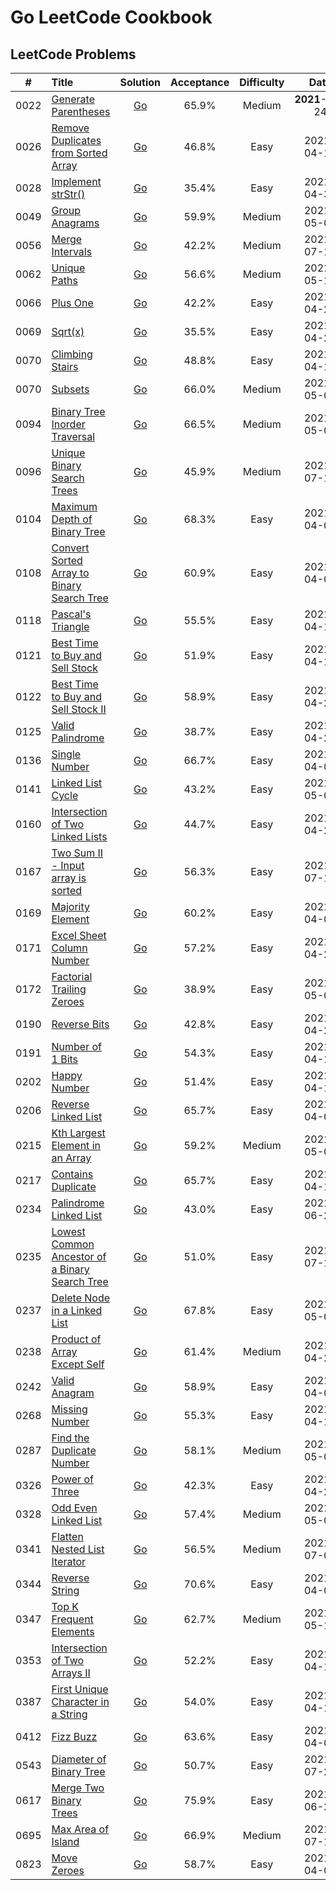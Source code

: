 # Go LeetCode Cookbook

## LeetCode Problems

|  #   | Title                                                                                                                           |                                                           Solution                                                            | Acceptance | Difficulty |      Date      | Frequency |
| :--: | :------------------------------------------------------------------------------------------------------------------------------ | :---------------------------------------------------------------------------------------------------------------------------: | :--------: | :--------: | :------------: | :-------: |
| 0022 | [Generate Parentheses](https://leetcode.com/problems/generate-parentheses)                                                      |              [Go](https://github.com/pfowenli/go-leetcode-cookbook/tree/main/leetcode/0022.generate-parentheses)              |   65.9%    |   Medium   | **2021**-04-24 |           |
| 0026 | [Remove Duplicates from Sorted Array](https://leetcode.com/problems/remove-duplicates-from-sorted-array)                        |      [Go](https://github.com/pfowenli/go-leetcode-cookbook/tree/main/leetcode/0026.remove-duplicates-from-sorted-array)       |   46.8%    |    Easy    |   2021-04-19   |           |
| 0028 | [Implement strStr()](https://leetcode.com/problems/implement-strstr)                                                            |                [Go](https://github.com/pfowenli/go-leetcode-cookbook/tree/main/leetcode/0028.implement-strstr)                |   35.4%    |    Easy    |   2021-04-30   |           |
| 0049 | [Group Anagrams](https://leetcode.com/problems/group-anagrams)                                                                  |                 [Go](https://github.com/pfowenli/go-leetcode-cookbook/tree/main/leetcode/0049.group-anagrams)                 |   59.9%    |   Medium   |   2021-05-02   |           |
| 0056 | [Merge Intervals](https://leetcode.com/problems/merge-intervals)                                                                |                [Go](https://github.com/pfowenli/go-leetcode-cookbook/tree/main/leetcode/0056.merge-intervals)                 |   42.2%    |   Medium   |   2021-07-18   |           |
| 0062 | [Unique Paths](https://leetcode.com/problems/unique-paths)                                                                      |                  [Go](https://github.com/pfowenli/go-leetcode-cookbook/tree/main/leetcode/0062.unique-paths)                  |   56.6%    |   Medium   |   2021-05-11   |           |
| 0066 | [Plus One](https://leetcode.com/problems/plus-one)                                                                              |                    [Go](https://github.com/pfowenli/go-leetcode-cookbook/tree/main/leetcode/0066.plus-one)                    |   42.2%    |    Easy    |   2021-04-21   |           |
| 0069 | [Sqrt(x)](https://leetcode.com/problems/sqrtx)                                                                                  |                     [Go](https://github.com/pfowenli/go-leetcode-cookbook/tree/main/leetcode/0069.sqrtx)                      |   35.5%    |    Easy    |   2021-04-28   |           |
| 0070 | [Climbing Stairs](https://leetcode.com/problems/climbing-stairs)                                                                |                [Go](https://github.com/pfowenli/go-leetcode-cookbook/tree/main/leetcode/0070.climbing-stairs)                 |   48.8%    |    Easy    |   2021-04-18   |           |
| 0070 | [Subsets](https://leetcode.com/problems/subsets)                                                                                |                    [Go](https://github.com/pfowenli/go-leetcode-cookbook/tree/main/leetcode/0078.subsets)                     |   66.0%    |   Medium   |   2021-05-06   |           |
| 0094 | [Binary Tree Inorder Traversal](https://leetcode.com/problems/binary-tree-inorder-traversal)                                    |         [Go](https://github.com/pfowenli/go-leetcode-cookbook/tree/main/leetcode/0094.binary-tree-inorder-traversal)          |   66.5%    |   Medium   |   2021-05-01   |           |
| 0096 | [Unique Binary Search Trees](https://leetcode.com/problems/unique-binary-search-trees)                                          |           [Go](https://github.com/pfowenli/go-leetcode-cookbook/tree/main/leetcode/0096.unique-binary-search-trees)           |   45.9%    |   Medium   |   2021-07-10   |           |
| 0104 | [Maximum Depth of Binary Tree](https://leetcode.com/problems/maximum-depth-of-binary-tree)                                      |          [Go](https://github.com/pfowenli/go-leetcode-cookbook/tree/main/leetcode/0104.maximum-depth-of-binary-tree)          |   68.3%    |    Easy    |   2021-04-02   |           |
| 0108 | [Convert Sorted Array to Binary Search Tree](https://leetcode.com/problems/convert-sorted-array-to-binary-search-tree)          |      [Go](https://github.com/pfowenli/go-leetcode-cookbook/tree/main/leetcode/0108.convert-sorted-array-to-binary-tree)       |   60.9%    |    Easy    |   2021-04-06   |           |
| 0118 | [Pascal's Triangle](https://leetcode.com/problems/pascals-triangle)                                                             |                [Go](https://github.com/pfowenli/go-leetcode-cookbook/tree/main/leetcode/0118.pascals-triangle)                |   55.5%    |    Easy    |   2021-04-11   |           |
| 0121 | [Best Time to Buy and Sell Stock](https://leetcode.com/problems/best-time-to-buy-and-sell-stock)                                |        [Go](https://github.com/pfowenli/go-leetcode-cookbook/tree/main/leetcode/0121.best-time-to-buy-and-sell-stock)         |   51.9%    |    Easy    |   2021-04-16   |           |
| 0122 | [Best Time to Buy and Sell Stock II](https://leetcode.com/problems/best-time-to-buy-and-sell-stock-ii)                          |       [Go](https://github.com/pfowenli/go-leetcode-cookbook/tree/main/leetcode/0122.best-time-to-buy-and-sell-stock-ii)       |   58.9%    |    Easy    |   2021-04-25   |           |
| 0125 | [Valid Palindrome](https://leetcode.com/problems/valid-padlindrome)                                                             |               [Go](https://github.com/pfowenli/go-leetcode-cookbook/tree/main/leetcode/0125.valid-padlindrome)                |   38.7%    |    Easy    |   2021-04-29   |           |
| 0136 | [Single Number](https://leetcode.com/problems/single-number)                                                                    |                 [Go](https://github.com/pfowenli/go-leetcode-cookbook/tree/main/leetcode/0136.single-number)                  |   66.7%    |    Easy    |   2021-04-03   |           |
| 0141 | [Linked List Cycle](https://leetcode.com/problems/linked-list-cycle)                                                            |               [Go](https://github.com/pfowenli/go-leetcode-cookbook/tree/main/leetcode/0141.linked-list-cycle)                |   43.2%    |    Easy    |   2021-05-04   |           |
| 0160 | [Intersection of Two Linked Lists](https://leetcode.com/problems/intersection-of-two-linked-lists)                              |        [Go](https://github.com/pfowenli/go-leetcode-cookbook/tree/main/leetcode/0160.intersection-of-two-linked-lists)        |   44.7%    |    Easy    |   2021-04-26   |           |
| 0167 | [Two Sum II - Input array is sorted](https://leetcode.com/problems/two-sum-ii-input-array-is-sorted/)                           |        [Go](https://github.com/pfowenli/go-leetcode-cookbook/tree/main/leetcode/0167.two-sum-ii-input-array-is-sorted)        |   56.3%    |    Easy    |   2021-07-18   |           |
| 0169 | [Majority Element](https://leetcode.com/problems/majority-element)                                                              |                [Go](https://github.com/pfowenli/go-leetcode-cookbook/tree/main/leetcode/0169.majority-element)                |   60.2%    |    Easy    |   2021-04-07   |           |
| 0171 | [Excel Sheet Column Number](https://leetcode.com/problems/excel-sheet-column-number)                                            |           [Go](https://github.com/pfowenli/go-leetcode-cookbook/tree/main/leetcode/0171.excel-sheet-column-number)            |   57.2%    |    Easy    |   2021-04-23   |           |
| 0172 | [Factorial Trailing Zeroes](https://leetcode.com/problems/factorial-trailing-zeroes)                                            |           [Go](https://github.com/pfowenli/go-leetcode-cookbook/tree/main/leetcode/0172.factorial-trailing-zeroes)            |   38.9%    |    Easy    |   2021-05-05   |           |
| 0190 | [Reverse Bits](https://leetcode.com/problems/reverse-bits)                                                                      |                  [Go](https://github.com/pfowenli/go-leetcode-cookbook/tree/main/leetcode/0190.reverse-bits)                  |   42.8%    |    Easy    |   2021-04-20   |           |
| 0191 | [Number of 1 Bits](https://leetcode.com/problems/number-of-1-bits)                                                              |                [Go](https://github.com/pfowenli/go-leetcode-cookbook/tree/main/leetcode/0191.number-of-1-bits)                |   54.3%    |    Easy    |   2021-04-13   |           |
| 0202 | [Happy Number](https://leetcode.com/problems/happy-number)                                                                      |                  [Go](https://github.com/pfowenli/go-leetcode-cookbook/tree/main/leetcode/0202.happy-number)                  |   51.4%    |    Easy    |   2021-04-17   |           |
| 0206 | [Reverse Linked List](https://leetcode.com/problems/reverse-linked-list)                                                        |              [Go](https://github.com/pfowenli/go-leetcode-cookbook/tree/main/leetcode/0206.reverse-linked-list)               |   65.7%    |    Easy    |   2021-04-04   |           |
| 0215 | [Kth Largest Element in an Array](https://leetcode.com/problems/kth-largest-element-in-an-array)                                |        [Go](https://github.com/pfowenli/go-leetcode-cookbook/tree/main/leetcode/0215.kth-largest-element-in-an-array)         |   59.2%    |   Medium   |   2021-05-08   |           |
| 0217 | [Contains Duplicate](https://leetcode.com/problems/contains-duplicate)                                                          |              [Go](https://github.com/pfowenli/go-leetcode-cookbook/tree/main/leetcode/0217.contains-duplicates)               |   65.7%    |    Easy    |   2021-04-10   |           |
| 0234 | [Palindrome Linked List](https://leetcode.com/problems/palindrome-linked-list)                                                  |             [Go](https://github.com/pfowenli/go-leetcode-cookbook/tree/main/leetcode/0234.palindrome-linked-list)             |   43.0%    |    Easy    |   2021-06-24   |           |
| 0235 | [Lowest Common Ancestor of a Binary Search Tree](https://leetcode.com/problems/lowest-common-ancestor-of-a-binary-search-tree/) | [Go](https://github.com/pfowenli/go-leetcode-cookbook/tree/main/leetcode/0235.lowest-common-ancestor-of-a-binary-search-tree) |   51.0%    |    Easy    |   2021-07-11   |           |
| 0237 | [Delete Node in a Linked List](https://leetcode.com/problems/delete-node-in-a-linked-list)                                      |          [Go](https://github.com/pfowenli/go-leetcode-cookbook/tree/main/leetcode/0237.delete-node-in-a-linked-list)          |   67.8%    |    Easy    |   2021-05-07   |           |
| 0238 | [Product of Array Except Self](https://leetcode.com/problems/product-of-array-except-self)                                      |          [Go](https://github.com/pfowenli/go-leetcode-cookbook/tree/main/leetcode/0238.product-of-array-except-self)          |   61.4%    |   Medium   |   2021-04-22   |           |
| 0242 | [Valid Anagram](https://leetcode.com/problems/valid-anagram)                                                                    |                 [Go](https://github.com/pfowenli/go-leetcode-cookbook/tree/main/leetcode/0242.valid-anagram)                  |   58.9%    |    Easy    |   2021-04-08   |           |
| 0268 | [Missing Number](https://leetcode.com/problems/missing-number)                                                                  |                 [Go](https://github.com/pfowenli/go-leetcode-cookbook/tree/main/leetcode/0268.missing-number)                 |   55.3%    |    Easy    |   2021-04-12   |           |
| 0287 | [Find the Duplicate Number](https://leetcode.com/problems/find-the-duplicate-number)                                            |           [Go](https://github.com/pfowenli/go-leetcode-cookbook/tree/main/leetcode/0287.find-the-duplicate-number)            |   58.1%    |   Medium   |   2021-05-03   |           |
| 0326 | [Power of Three](https://leetcode.com/problems/power-of-three)                                                                  |                 [Go](https://github.com/pfowenli/go-leetcode-cookbook/tree/main/leetcode/0326.power-of-three)                 |   42.3%    |    Easy    |   2021-04-27   |           |
| 0328 | [Odd Even Linked List](https://leetcode.com/problems/odd-even-linked-list)                                                      |              [Go](https://github.com/pfowenli/go-leetcode-cookbook/tree/main/leetcode/0328.odd-even-linked-list)              |   57.4%    |   Medium   |   2021-05-09   |           |
| 0341 | [Flatten Nested List Iterator](https://leetcode.com/problems/flatten-nested-list-iterator)                                      |          [Go](https://github.com/pfowenli/go-leetcode-cookbook/tree/main/leetcode/0341.flatten-nested-list-iterator)          |   56.5%    |   Medium   |   2021-07-04   |           |
| 0344 | [Reverse String](https://leetcode.com/problems/reverse-string)                                                                  |                 [Go](https://github.com/pfowenli/go-leetcode-cookbook/tree/main/leetcode/0344.reverse-string)                 |   70.6%    |    Easy    |   2021-04-01   |           |
| 0347 | [Top K Frequent Elements](https://leetcode.com/problems/top-k-frequent-elements)                                                |            [Go](https://github.com/pfowenli/go-leetcode-cookbook/tree/main/leetcode/0347.top-k-frequent-elements)             |   62.7%    |   Medium   |   2021-05-10   |           |
| 0353 | [Intersection of Two Arrays II](https://leetcode.com/problems/intersection-of-two-arrays-ii)                                    |         [Go](https://github.com/pfowenli/go-leetcode-cookbook/tree/main/leetcode/0350.intersection-of-two-arrays-ii)          |   52.2%    |    Easy    |   2021-04-15   |           |
| 0387 | [First Unique Character in a String](https://leetcode.com/problems/first-unique-character-in-a-string)                          |       [Go](https://github.com/pfowenli/go-leetcode-cookbook/tree/main/leetcode/0387.first-unique-character-in-a-string)       |   54.0%    |    Easy    |   2021-04-14   |           |
| 0412 | [Fizz Buzz](https://leetcode.com/problems/fizz-buzz)                                                                            |                   [Go](https://github.com/pfowenli/go-leetcode-cookbook/tree/main/leetcode/0412.fizz-buzz)                    |   63.6%    |    Easy    |   2021-04-05   |           |
| 0543 | [Diameter of Binary Tree](https://leetcode.com/problems/diameter-of-binary-tree)                                                |            [Go](https://github.com/pfowenli/go-leetcode-cookbook/tree/main/leetcode/0543.diameter-of-binary-tree)             |   50.7%    |    Easy    |   2021-07-20   |           |
| 0617 | [Merge Two Binary Trees](https://leetcode.com/problems/merge-two-binary-trees)                                                  |             [Go](https://github.com/pfowenli/go-leetcode-cookbook/tree/main/leetcode/0617.merge-two-binary-trees)             |   75.9%    |    Easy    |   2021-06-22   |           |
| 0695 | [Max Area of Island](https://leetcode.com/problems/max-area-of-island/)                                                         |               [Go](https://github.com/pfowenli/go-leetcode-cookbook/tree/main/leetcode/0695.max-area-of-island)               |   66.9%    |   Medium   |   2021-07-19   |           |
| 0823 | [Move Zeroes](https://leetcode.com/problems/move-zeroes)                                                                        |                   [Go](https://github.com/pfowenli/go-leetcode-cookbook/tree/main/leetcode/0823.move-zeros)                   |   58.7%    |    Easy    |   2021-04-09   |           |
